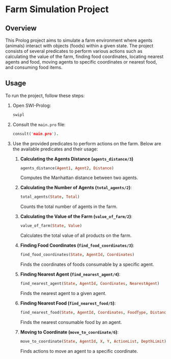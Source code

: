 # Farm Simulation Project

## Overview
This Prolog project aims to simulate a farm environment where agents (animals) interact with objects (foods) within a given state. The project consists of several predicates to perform various actions such as calculating the value of the farm, finding food coordinates, locating nearest agents and food, moving agents to specific coordinates or nearest food, and consuming food items.

## Usage
To run the project, follow these steps:

1. Open SWI-Prolog:
    ```sh
    swipl
    ```

2. Consult the `main.pro` file:
    ```prolog
    consult('main.pro').
    ```

3. Use the provided predicates to perform actions on the farm. Below are the available predicates and their usage:

    1. **Calculating the Agents Distance (`agents_distance/3`)**
        ```prolog
        agents_distance(Agent1, Agent2, Distance)
        ```
        Computes the Manhattan distance between two agents.

    2. **Calculating the Number of Agents (`total_agents/2`)**:
        ```prolog
        total_agents(State, Total)
        ```
        Counts the total number of agents in the farm.

    3. **Calculating the Value of the Farm (`value_of_farm/2`)**:
        ```prolog
        value_of_farm(State, Value)
        ```
        Calculates the total value of all products on the farm.

    4. **Finding Food Coordinates (`find_food_coordinates/3`)**:
        ```prolog
        find_food_coordinates(State, AgentId, Coordinates)
        ```
        Finds the coordinates of foods consumable by a specific agent.

    5. **Finding Nearest Agent (`find_nearest_agent/4`)**:
        ```prolog
        find_nearest_agent(State, AgentId, Coordinates, NearestAgent)
        ```
        Finds the nearest agent to a given agent.

    6. **Finding Nearest Food (`find_nearest_food/5`)**:
        ```prolog
        find_nearest_food(State, AgentId, Coordinates, FoodType, Distance)
        ```
        Finds the nearest consumable food by an agent.

    7. **Moving to Coordinate (`move_to_coordinate/6`)**:
        ```prolog
        move_to_coordinate(State, AgentId, X, Y, ActionList, DepthLimit)
        ```
        Finds actions to move an agent to a specific coordinate.
